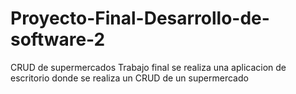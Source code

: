 # Proyecto-Final-Desarrollo-de-software-2
CRUD de supermercados
Trabajo final se realiza una aplicacion de escritorio donde se realiza un CRUD de un supermercado 
